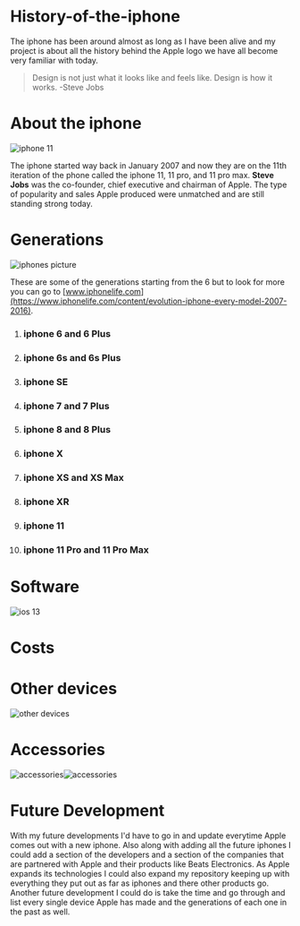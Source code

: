 # History-of-the-iphone
The iphone has been around almost as long as I have been alive and my project is about all the history behind the Apple logo we have all become very familiar with today. 
> Design is not just what it looks like and feels like. Design is how it works.
> -Steve Jobs 


# About the iphone
![iphone 11](https://encrypted-tbn0.gstatic.com/images?q=tbn:ANd9GcRWSC3PAxXouiLQc304WHn3PgJzUpNXjQHG-tmhEyV-KVwVtSX_)

The iphone started way back in January 2007 and now they are on the 11th iteration of the phone called the iphone 11, 11 pro, and 11 pro max. **Steve Jobs** was the co-founder, chief executive and chairman of Apple. The type of popularity and sales Apple produced were unmatched and are still standing strong today. 


# Generations
![iphones picture](https://cdn.iphoneincanada.ca/wp-content/uploads/2019/10/iphone-comparison.png)

These are some of the generations starting from the 6 but to look for more you can go to [www.iphonelife.com](https://www.iphonelife.com/content/evolution-iphone-every-model-2007-2016).
1. ### iphone 6 and 6 Plus
2. ### iphone 6s and 6s Plus
3. ### iphone SE
4. ### iphone 7 and 7 Plus
5. ### iphone 8 and 8 Plus
6. ### iphone X
7. ### iphone XS and XS Max
8. ### iphone XR
9. ### iphone 11
10. ### iphone 11 Pro and 11 Pro Max


# Software
![ios 13](https://cdn.macrumors.com/article-new/2019/06/test-iOS-13-800x465.jpg)


# Costs



# Other devices
![other devices](https://encrypted-tbn0.gstatic.com/images?q=tbn:ANd9GcS7f4V1WEShEMu3Tb9wKaPIkc8aYbjshthh94sR4Muemw-yACcL)


# Accessories
![accessories](https://cdn.wccftech.com/wp-content/uploads/2016/10/iPhone-accessories.png)![accessories](https://cdn.dribbble.com/users/129227/screenshots/5784159/app_accessories_2x.jpg)


# Future Development
With my future developments I'd have to go in and update everytime Apple comes out with a new iphone. Also along with adding all the future iphones I could add a section of the developers and a section of the companies that are partnered with Apple and their products like Beats Electronics. As Apple expands its technologies I could also expand my repository keeping up with everything they put out as far as iphones and there other products go. Another future development I could do is take the time and go through and list every single device Apple has made and the generations of each one in the past as well. 
